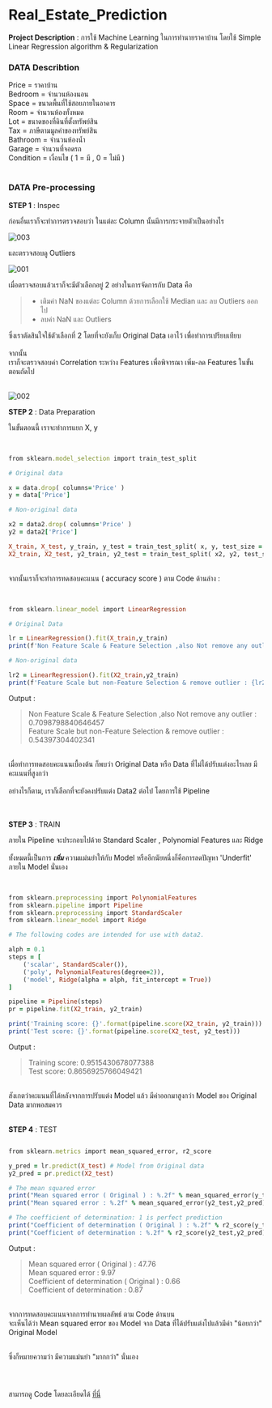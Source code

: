 # Real_Estate_Prediction
**Project Description** : การใช้ Machine Learning ในการทำนายราคาบ้าน โดยใช้ Simple Linear Regression algorithm & Regularization

<h3>DATA Describtion</h3>
Price = ราคาบ้าน <br>
Bedroom = จำนวนห้องนอน <br>
Space = ขนาดพื้นที่ใช้สอยภายในอาคาร <br>
Room = จำนวนห้องทั้งหมด <br>
Lot = ขนาดของที่ดินที่ตั้งทรัพย์สิน <br>
Tax = ภาษีตามมูลค่าของทรัพย์สิน <br>
Bathroom = จำนวนห้องน้ำ <br>
Garage = จำนวนที่จอดรถ <br>
Condition = เงื่อนไข ( 1 = มี , 0 = ไม่มี ) <br>

# <h3>DATA Pre-processing</h3>

**STEP 1** : Inspec <br>

ก่อนอื่นเราก็จะทำการตรวจสอบว่า ในแต่ละ Column นั้นมีการกระจายตัวเป็นอย่างไร <br>

![003](https://user-images.githubusercontent.com/118663358/235354687-651b39d2-dbf7-4375-a308-024d970a57da.png)

และตรวจสอบดู Outliers

![001](https://user-images.githubusercontent.com/118663358/235354715-0409f4bf-89bc-48af-96a1-d5ea29fe5b7f.png)

เมื่อตรวจสอบแล้วเราก็จะมีตัวเลือกอยู่ 2 อย่างในการจัดการกับ Data คือ <br>
> - เติมค่า NaN ของแต่ละ Column ด้วยการเลือกใช้ Median และ ลบ Outliers ออกไป <br>
> - ลบค่า NaN และ Outliers <br>

ซึ่งเราตัดสินใจใช้ตัวเลือกที่ 2 โดยที่จะยังเก็บ Original Data เอาไว้ เพื่อทำการเปรียบเทียบ <br><br>
จากนั้น <br>
เราก็จะตรวจสอบค่า Correlation ระหว่าง Features เพื่อพิจารณา เพิ่ม-ลด Features ในขั้นตอนถัดไป <br><br>

![002](https://user-images.githubusercontent.com/118663358/235355358-93a2b8e7-4d0e-43d1-919e-b1cc404d062d.png)
<br>

**STEP 2** : Data Preparation <br>

ในขั้นตอนนี้ เราจะทำการแยก X, y <br><br>

```ruby

from sklearn.model_selection import train_test_split

# Original data

x = data.drop( columns='Price' )
y = data['Price']

# Non-original data

x2 = data2.drop( columns='Price' )
y2 = data2['Price']

X_train, X_test, y_train, y_test = train_test_split( x, y, test_size = 0.30, random_state = 42 )
X2_train, X2_test, y2_train, y2_test = train_test_split( x2, y2, test_size = 0.30, random_state = 42 )

```
<br>
จากนั้นเราก็จะทำการทดสอบคะแนน ( accuracy score ) ตาม Code ด้านล่าง : <br><br>

```ruby

from sklearn.linear_model import LinearRegression

# Original Data

lr = LinearRegression().fit(X_train,y_train)
print(f'Non Feature Scale & Feature Selection ,also Not remove any outlier : {lr.score(x,y)}')

# Non-original data

lr2 = LinearRegression().fit(X2_train,y2_train)
print(f'Feature Scale but non-Feature Selection & remove outlier : {lr2.score(x2,y2)}')

```

Output : <br>

> Non Feature Scale & Feature Selection ,also Not remove any outlier : 0.7098798840646457 <br>
> Feature Scale but non-Feature Selection & remove outlier : 0.54397304402341 <br>

<br>
เมื่อทำการทดสอบคะแนนเบื้องต้น ก็พบว่า Original Data หรือ Data ที่ไม่ได้ปรับแต่งอะไรเลย มีคะแนนที่สูงกว่า <br><br>
อย่างไรก็ตาม, เราก็เลือกที่จะยังคงปรับแต่ง Data2 ต่อไป โดยการใช้ Pipeline <br><br>
<br>

**STEP 3** : TRAIN <br>

ภายใน Pipeline จะประกอบไปด้วย Standard Scaler , Polynomial Features และ Ridge <br><br>
ทั้งหมดนี้เป็นการ ***เพิ่ม*** ความแม่นยำให้กับ Model หรืออีกนัยหนึ่งก็คือการลดปัญหา 'Underfit' ภายใน Model นั่นเอง <br><br>

```ruby

from sklearn.preprocessing import PolynomialFeatures
from sklearn.pipeline import Pipeline
from sklearn.preprocessing import StandardScaler
from sklearn.linear_model import Ridge

# The following codes are intended for use with data2.

alph = 0.1
steps = [
    ('scalar', StandardScaler()),
    ('poly', PolynomialFeatures(degree=2)),
    ('model', Ridge(alpha = alph, fit_intercept = True))
]

pipeline = Pipeline(steps)
pr = pipeline.fit(X2_train, y2_train)

print('Training score: {}'.format(pipeline.score(X2_train, y2_train)))
print('Test score: {}'.format(pipeline.score(X2_test, y2_test)))

```

Output : <br>

> Training score: 0.9515430678077388 <br>
> Test score: 0.8656925766049421 <br>

<br>
สังเกตว่าคะแนนที่ได้หลังจากการปรับแต่ง Model แล้ว มีค่าออกมาสูงกว่า Model ของ Original Data มากพอสมควร <br><br>

**STEP 4** : TEST

```ruby

from sklearn.metrics import mean_squared_error, r2_score

y_pred = lr.predict(X_test) # Model from Original data
y2_pred = pr.predict(X2_test)

# The mean squared error
print("Mean squared error ( Original ) : %.2f" % mean_squared_error(y_test,y_pred))
print("Mean squared error : %.2f" % mean_squared_error(y2_test,y2_pred))

# The coefficient of determination: 1 is perfect prediction
print("Coefficient of determination ( Original ) : %.2f" % r2_score(y_test,y_pred))
print("Coefficient of determination : %.2f" % r2_score(y2_test,y2_pred))

```

Output : <br>

> Mean squared error ( Original ) : 47.76 <br>
> Mean squared error : 9.97 <br>
> Coefficient of determination ( Original ) : 0.66 <br>
> Coefficient of determination : 0.87 <br>

<br>
จากการทดสอบคะแนนจากการทำนายผลลัพธ์ ตาม Code ด้านบน <br>
จะเห็นได้ว่า Mean squared error ของ Model จาก Data ที่ได้ปรับแต่งไปแล้วมีค่า "น้อยกว่า" Original Model <br><br>

ซึ่งก็หมายความว่า มีความแม่นยำ "มากกว่า" นั่นเอง

# 
<br>
สามารถดู Code โดยละเอียดได้ <a href="https://github.com/HikariJadeEmpire/Real_Estate_Prediction/blob/main/Fit_Linear.ipynb">ที่นี่</a>


